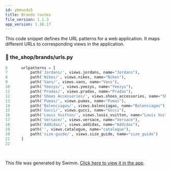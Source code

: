 ```yaml
---
id: ybmus4s5
title: Brands routes
file_version: 1.1.3
app_version: 1.18.17
---
```


This code snippet defines the URL patterns for a web application. It maps different URLs to corresponding views in the application.
<!-- NOTE-swimm-snippet: the lines below link your snippet to Swimm -->
### 📄 the_shop/brands/urls.py
```python
6      urlpatterns = [
7          path('Jordans/', views.jordans, name="Jordans"),
8          path('Nikes/', views.nikes, name="Nikes"),
9          path('Vans/', views.vans, name="Vans"),
10         path('Yeezys/', views.yeezys, name="Yeezys"),
11         path('Pradas/', views.pradas, name="Pradas"),
12         path('Shoes Accessories/', views.shoes_accessories, name="Shoes Accessories"),
13         path('Pumas/', views.pumas, name="Pumas"),
14         path('Balenciagas/', views.balenciagas, name="Balenciagas"),
15         path('Gucci/', views.gucci, name="Gucci"),
16         path('Louis Vuitton/', views.louis_vuitton, name="Louis Vuitton"),
17         path('Versace/', views.versace, name="Versace"),
18         path('Addidas/', views.addidas, name="Addidas"),
19         path('', views.catalogue, name="catalogue"),
20         path('size-guide/', views.size_guide, name="size_guide")
21     ]
22     
```

<br/>

This file was generated by Swimm. [Click here to view it in the app](https://app.swimm.io/repos/Z2l0aHViJTNBJTNBdG9wZy1zaG9wJTNBJTNBemViYnlH/docs/ybmus4s5).
